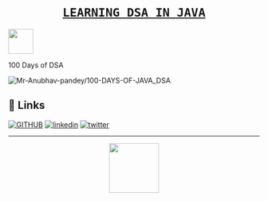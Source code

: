 
# <h1 align='center'><a href="https://github.com/Mr-Anubhav-pandey/DSA-PROBLEMS"><code> LEARNING DSA IN JAVA </code></a></h1><img src="https://media.giphy.com/media/mGcNjsfWAjY5AEZNw6/giphy.gif" width="50"></h2>

100 Days of DSA 
<p align="left"> <img src="https://komarev.com/ghpvc/?username=Mr-Anubhav-pandey&label=Repo%20views&color=0e75b6&style=flat" alt="Mr-Anubhav-pandey/100-DAYS-OF-JAVA_DSA" /> </p>
   

## 🔗 Links
[![GITHUB](https://img.shields.io/badge/my_portfolio-000?style=for-the-badge&logo=ko-fi&logoColor=white)](https://github.com/Mr-Anubhav-pandey)
[![linkedin](https://img.shields.io/badge/linkedin-0A66C2?style=for-the-badge&logo=linkedin&logoColor=white)](https://www.linkedin.com/in/anubhavpandey88/)
[![twitter](https://img.shields.io/badge/twitter-1DA1F2?style=for-the-badge&logo=twitter&logoColor=white)](https://twitter.com/)

_________________________________________________________________________________________________________________________________________________________________________


<div id="header" align="center">
  <img src="https://media.giphy.com/media/M9gbBd9nbDrOTu1Mqx/giphy.gif" width="100"/>
</div>
